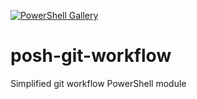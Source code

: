 [![PowerShell Gallery](https://img.shields.io/powershellgallery/v/posh-git-workflow.svg?style=flat-square)](https://www.powershellgallery.com/packages/posh-git-workflow/)
# posh-git-workflow
Simplified git workflow PowerShell module
